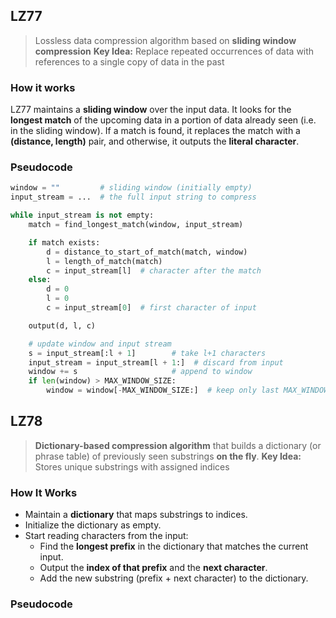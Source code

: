 ## LZ77
> Lossless data compression algorithm based on **sliding window compression**
> **Key Idea:** Replace repeated occurrences of data with references to a single copy of data in the past

### How it works
LZ77 maintains a **sliding window** over the input data. It looks for the **longest match** of the upcoming data in a portion of data already seen (i.e. in the sliding window). If a match is found, it replaces the match with a **(distance, length)** pair, and otherwise, it outputs the **literal character**.

### Pseudocode
```python
window = ""         # sliding window (initially empty)
input_stream = ...  # the full input string to compress

while input_stream is not empty:
    match = find_longest_match(window, input_stream)

    if match exists:
        d = distance_to_start_of_match(match, window)
        l = length_of_match(match)
        c = input_stream[l]  # character after the match
    else:
        d = 0
        l = 0
        c = input_stream[0]  # first character of input

    output(d, l, c)

    # update window and input stream
    s = input_stream[:l + 1]        # take l+1 characters
    input_stream = input_stream[l + 1:]  # discard from input
    window += s                     # append to window
    if len(window) > MAX_WINDOW_SIZE:
        window = window[-MAX_WINDOW_SIZE:]  # keep only last MAX_WINDOW_SIZE chars
```
## LZ78
> **Dictionary-based compression algorithm** that builds a dictionary (or phrase table) of previously seen substrings **on the fly**. 
> **Key Idea:** Stores unique substrings with assigned indices

### How It Works
- Maintain a **dictionary** that maps substrings to indices.
- Initialize the dictionary as empty.
- Start reading characters from the input:    
    - Find the **longest prefix** in the dictionary that matches the current input.
    - Output the **index of that prefix** and the **next character**.
    - Add the new substring (prefix + next character) to the dictionary.

### Pseudocode
